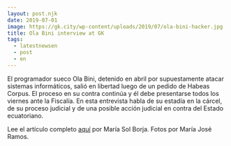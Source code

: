 ```yaml
---
layout: post.njk
date: 2019-07-01
image: https://gk.city/wp-content/uploads/2019/07/ola-bini-hacker.jpg
title: Ola Bini interview at GK
tags:
  - latestnewsen
  - post
  - en
---
```

El programador sueco Ola Bini, detenido en abril por supuestamente atacar sistemas informáticos, salió en libertad luego de un pedido de Habeas Corpus. El proceso en su contra continúa y él debe presentarse todos los viernes ante la Fiscalía. En esta entrevista habla de su estadía en la cárcel, de su proceso judicial y de una posible acción judicial en contra del Estado ecuatoriano.

Lee el artículo completo [aquí](https://gk.city/2019/07/01/ola-bini-libre/) por María Sol Borja. Fotos por María José Ramos.
